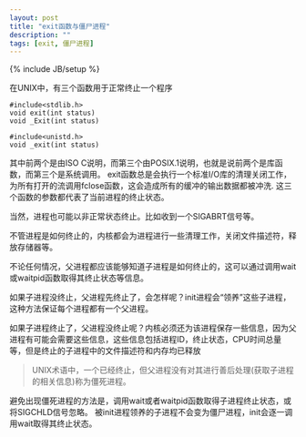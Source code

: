 ```yaml
---
layout: post
title: "exit函数与僵尸进程"
description: ""
tags: [exit, 僵尸进程]
---
```

{% include JB/setup %}

在UNIX中，有三个函数用于正常终止一个程序


    #include<stdlib.h>
    void exit(int status)
    void _Exit(int status)

    #include<unistd.h>
    void _exit(int status)

其中前两个是由ISO C说明，而第三个由POSIX.1说明，也就是说前两个是库函数，而第三个是系统调用。
exit函数总是会执行一个标准I/O库的清理关闭工作，为所有打开的流调用fclose函数，这会造成所有的缓冲的输出数据都被冲洗.
这三个函数的参数都代表了当前进程的终止状态。

当然，进程也可能以非正常状态终止。比如收到一个SIGABRT信号等。

不管进程是如何终止的，内核都会为进程进行一些清理工作，关闭文件描述符，释放存储器等。

不论任何情况，父进程都应该能够知道子进程是如何终止的，这可以通过调用wait或waitpid函数取得其终止状态等信息。

如果子进程没终止，父进程先终止了，会怎样呢？init进程会“领养”这些子进程，这种方法保证每个进程都有一个父进程。

如果子进程终止了，父进程没终止呢？内核必须还为该进程保存一些信息，因为父进程有可能会需要这些信息，这些信息包括进程ID，终止状态，CPU时间总量等，但是终止的子进程中的文件描述符和内存均已释放

> UNIX术语中，一个已经终止，但父进程没有对其进行善后处理(获取子进程的相关信息)称为僵死进程。

避免出现僵死进程的方法是，调用wait或者waitpid函数取得子进程终止状态，或将SIGCHLD信号忽略。
被init进程领养的子进程不会变为僵尸进程，init会逐一调用wait取得其终止状态。
